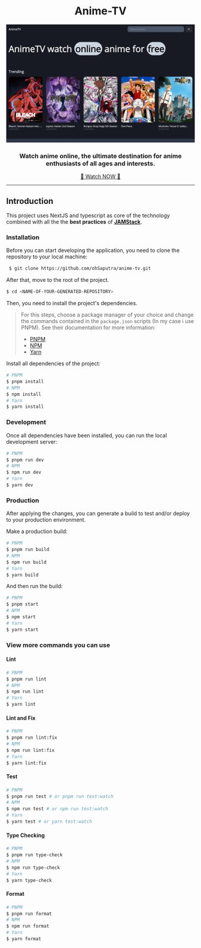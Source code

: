 <!-- markdownlint-disable MD014 -->
<!-- markdownlint-disable MD026 -->
<!-- markdownlint-disable MD033 -->
<!-- markdownlint-disable MD041 -->

<h1 align="center">
  Anime-TV
</h1>

<!-- Banner Section -->
<p align="center">
  <img src="./public/static/images/banner.jpg" alt="Banner" width="512px" />
</p>
<h3 align="center">
  Watch anime online, the ultimate destination for anime enthusiasts of all ages and interests.
</h3>

<p align="center">
<a href="https://anime-tv-delta.vercel.app/">🚀 Watch NOW 🚀</a>
</p>

---

<!-- Introduction Section -->

## Introduction

This project uses NextJS and typescript as core of the technology combined with all the the **best practices** of **[JAMStack](https://jamstack.org)**.

### Installation

Before you can start developing the application, you need to clone the repository to your local machine:

```bash
 $ git clone https://github.com/ohSaputra/anime-tv.git
```

After that, move to the root of the project.

```bash
$ cd <NAME-OF-YOUR-GENERATED-REPOSITORY>
```

Then, you need to install the project's dependencies.

> For this steps, choose a package manager of your choice and change the commands contained in the `package.json` scripts (In my case i use PNPM). See their documentation for more information:
>
> - [PNPM](https://pnpm.io/pt/cli/add)
> - [NPM](https://docs.npmjs.com/cli/v6/commands)
> - [Yarn](https://classic.yarnpkg.com/en/docs/cli)

Install all dependencies of the project:

```bash
# PNPM
$ pnpm install
# NPM
$ npm install
# Yarn
$ yarn install
```

### Development

Once all dependencies have been installed, you can run the local development server:

```bash
# PNPM
$ pnpm run dev
# NPM
$ npm run dev
# Yarn
$ yarn dev
```

### Production

After applying the changes, you can generate a build to test and/or deploy to your production environment.

Make a production build:

```bash
# PNPM
$ pnpm run build
# NPM
$ npm run build
# Yarn
$ yarn build
```

And then run the build:

```bash
# PNPM
$ pnpm start
# NPM
$ npm start
# Yarn
$ yarn start
```

### View more commands you can use

<h4>Lint</h4>

```bash
# PNPM
$ pnpm run lint
# NPM
$ npm run lint
# Yarn
$ yarn lint
```

 <h4>Lint and Fix</h4>

```bash
# PNPM
$ pnpm run lint:fix
# NPM
$ npm run lint:fix
# Yarn
$ yarn lint:fix
```

 <h4>Test</h4>

```bash
# PNPM
$ pnpm run test # or pnpm run test:watch
# NPM
$ npm run test # or npm run test:watch
# Yarn
$ yarn test # or yarn test:watch
```

 <h4>Type Checking</h4>

```bash
# PNPM
$ pnpm run type-check
# NPM
$ npm run type-check
# Yarn
$ yarn type-check
```

 <h4>Format</h4>

```bash
# PNPM
$ pnpm run format
# NPM
$ npm run format
# Yarn
$ yarn format
```
